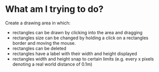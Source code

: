 # What am I trying to do?

Create a drawing area in which:
- rectangles can be drawn by clicking into the area and dragging
- rectangles size can be changed by holding a click on a rectangles border and moving the mouse.
- rectangles can be deleted
- rectangles have a label with their width and height displayed
- rectangles width and height snap to certain limits (e.g. every x pixels denoting a real world distance of 0.1m)